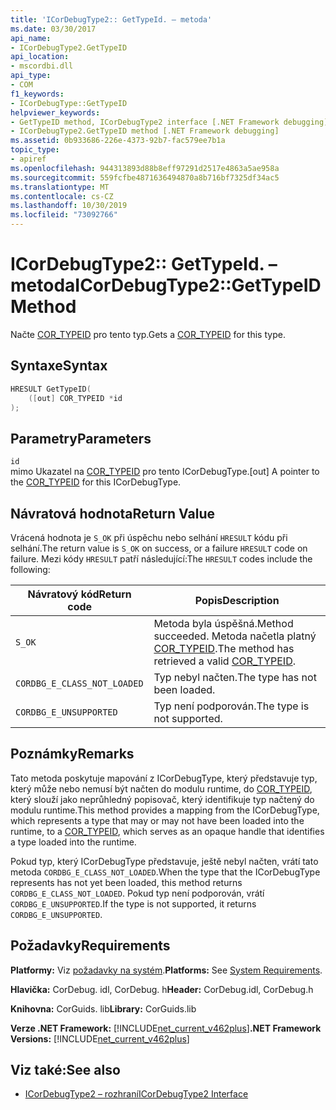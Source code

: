 ```yaml
---
title: 'ICorDebugType2:: GetTypeId. – metoda'
ms.date: 03/30/2017
api_name:
- ICorDebugType2.GetTypeID
api_location:
- mscordbi.dll
api_type:
- COM
f1_keywords:
- ICorDebugType::GetTypeID
helpviewer_keywords:
- GetTypeID method, ICorDebugType2 interface [.NET Framework debugging]
- ICorDebugType2.GetTypeID method [.NET Framework debugging]
ms.assetid: 0b933686-226e-4373-92b7-fac579ee7b1a
topic_type:
- apiref
ms.openlocfilehash: 944313893d88b8eff97291d2517e4863a5ae958a
ms.sourcegitcommit: 559fcfbe4871636494870a8b716bf7325df34ac5
ms.translationtype: MT
ms.contentlocale: cs-CZ
ms.lasthandoff: 10/30/2019
ms.locfileid: "73092766"
---
```

# <a name="icordebugtype2gettypeid-method"></a><span data-ttu-id="5896f-102">ICorDebugType2:: GetTypeId. – metoda</span><span class="sxs-lookup"><span data-stu-id="5896f-102">ICorDebugType2::GetTypeID Method</span></span>
<span data-ttu-id="5896f-103">Načte [COR_TYPEID](../../../../docs/framework/unmanaged-api/debugging/cor-typeid-structure.md) pro tento typ.</span><span class="sxs-lookup"><span data-stu-id="5896f-103">Gets a [COR_TYPEID](../../../../docs/framework/unmanaged-api/debugging/cor-typeid-structure.md) for this type.</span></span>  
  
## <a name="syntax"></a><span data-ttu-id="5896f-104">Syntaxe</span><span class="sxs-lookup"><span data-stu-id="5896f-104">Syntax</span></span>  
  
```cpp  
HRESULT GetTypeID(  
    ([out] COR_TYPEID *id  
);  
```  
  
## <a name="parameters"></a><span data-ttu-id="5896f-105">Parametry</span><span class="sxs-lookup"><span data-stu-id="5896f-105">Parameters</span></span>  
 `id`  
 <span data-ttu-id="5896f-106">mimo Ukazatel na [COR_TYPEID](../../../../docs/framework/unmanaged-api/debugging/cor-typeid-structure.md) pro tento ICorDebugType.</span><span class="sxs-lookup"><span data-stu-id="5896f-106">[out] A pointer to the [COR_TYPEID](../../../../docs/framework/unmanaged-api/debugging/cor-typeid-structure.md) for this ICorDebugType.</span></span>  
  
## <a name="return-value"></a><span data-ttu-id="5896f-107">Návratová hodnota</span><span class="sxs-lookup"><span data-stu-id="5896f-107">Return Value</span></span>  
 <span data-ttu-id="5896f-108">Vrácená hodnota je `S_OK` při úspěchu nebo selhání `HRESULT` kódu při selhání.</span><span class="sxs-lookup"><span data-stu-id="5896f-108">The return value is `S_OK` on success, or a failure `HRESULT` code on failure.</span></span> <span data-ttu-id="5896f-109">Mezi kódy `HRESULT` patří následující:</span><span class="sxs-lookup"><span data-stu-id="5896f-109">The `HRESULT` codes include the following:</span></span>  
  
|<span data-ttu-id="5896f-110">Návratový kód</span><span class="sxs-lookup"><span data-stu-id="5896f-110">Return code</span></span>|<span data-ttu-id="5896f-111">Popis</span><span class="sxs-lookup"><span data-stu-id="5896f-111">Description</span></span>|  
|-----------------|-----------------|  
|`S_OK`|<span data-ttu-id="5896f-112">Metoda byla úspěšná.</span><span class="sxs-lookup"><span data-stu-id="5896f-112">Method succeeded.</span></span> <span data-ttu-id="5896f-113">Metoda načetla platný [COR_TYPEID](../../../../docs/framework/unmanaged-api/debugging/cor-typeid-structure.md).</span><span class="sxs-lookup"><span data-stu-id="5896f-113">The method has retrieved a valid [COR_TYPEID](../../../../docs/framework/unmanaged-api/debugging/cor-typeid-structure.md).</span></span>|  
|`CORDBG_E_CLASS_NOT_LOADED`|<span data-ttu-id="5896f-114">Typ nebyl načten.</span><span class="sxs-lookup"><span data-stu-id="5896f-114">The type has not been loaded.</span></span>|  
|`CORDBG_E_UNSUPPORTED`|<span data-ttu-id="5896f-115">Typ není podporován.</span><span class="sxs-lookup"><span data-stu-id="5896f-115">The type is not supported.</span></span>|  
  
## <a name="remarks"></a><span data-ttu-id="5896f-116">Poznámky</span><span class="sxs-lookup"><span data-stu-id="5896f-116">Remarks</span></span>  
 <span data-ttu-id="5896f-117">Tato metoda poskytuje mapování z ICorDebugType, který představuje typ, který může nebo nemusí být načten do modulu runtime, do [COR_TYPEID](../../../../docs/framework/unmanaged-api/debugging/cor-typeid-structure.md), který slouží jako neprůhledný popisovač, který identifikuje typ načtený do modulu runtime.</span><span class="sxs-lookup"><span data-stu-id="5896f-117">This method provides a mapping from the ICorDebugType, which represents a type that may or may not have been loaded into the runtime, to a [COR_TYPEID](../../../../docs/framework/unmanaged-api/debugging/cor-typeid-structure.md), which serves as an opaque handle that identifies a type loaded into the runtime.</span></span>  
  
 <span data-ttu-id="5896f-118">Pokud typ, který ICorDebugType představuje, ještě nebyl načten, vrátí tato metoda `CORDBG_E_CLASS_NOT_LOADED`.</span><span class="sxs-lookup"><span data-stu-id="5896f-118">When the type that the ICorDebugType represents has not yet been loaded, this method returns `CORDBG_E_CLASS_NOT_LOADED`.</span></span>  <span data-ttu-id="5896f-119">Pokud typ není podporován, vrátí `CORDBG_E_UNSUPPORTED`.</span><span class="sxs-lookup"><span data-stu-id="5896f-119">If the type is not supported, it returns `CORDBG_E_UNSUPPORTED`.</span></span>  
  
## <a name="requirements"></a><span data-ttu-id="5896f-120">Požadavky</span><span class="sxs-lookup"><span data-stu-id="5896f-120">Requirements</span></span>  
 <span data-ttu-id="5896f-121">**Platformy:** Viz [požadavky na systém](../../../../docs/framework/get-started/system-requirements.md).</span><span class="sxs-lookup"><span data-stu-id="5896f-121">**Platforms:** See [System Requirements](../../../../docs/framework/get-started/system-requirements.md).</span></span>  
  
 <span data-ttu-id="5896f-122">**Hlavička:** CorDebug. idl, CorDebug. h</span><span class="sxs-lookup"><span data-stu-id="5896f-122">**Header:** CorDebug.idl, CorDebug.h</span></span>  
  
 <span data-ttu-id="5896f-123">**Knihovna:** CorGuids. lib</span><span class="sxs-lookup"><span data-stu-id="5896f-123">**Library:** CorGuids.lib</span></span>  
  
 <span data-ttu-id="5896f-124">**Verze .NET Framework:** [!INCLUDE[net_current_v462plus](../../../../includes/net-current-v462plus-md.md)]</span><span class="sxs-lookup"><span data-stu-id="5896f-124">**.NET Framework Versions:** [!INCLUDE[net_current_v462plus](../../../../includes/net-current-v462plus-md.md)]</span></span>  
  
## <a name="see-also"></a><span data-ttu-id="5896f-125">Viz také:</span><span class="sxs-lookup"><span data-stu-id="5896f-125">See also</span></span>

- [<span data-ttu-id="5896f-126">ICorDebugType2 – rozhraní</span><span class="sxs-lookup"><span data-stu-id="5896f-126">ICorDebugType2 Interface</span></span>](../../../../docs/framework/unmanaged-api/debugging/icordebugtype2-interface.md)
